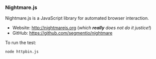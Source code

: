 ### Nightmare.js

  <!-- ![nightmare logo](https://cloud.githubusercontent.com/assets/194400/23049531/a0c1372a-f4b4-11e6-96a6-a38637f245a4.png) -->

  Nightmare.js is a JavaScript library for automated browser interaction. <br />

  + Website: http://nightmarejs.org (_which **really** does not do it justice!_)
  + GitHub: https://github.com/segmentio/nightmare


To run the test:

```bash
node httpbin.js
```